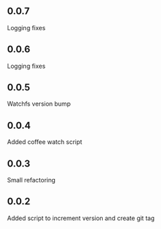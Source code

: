 0.0.7
-----
Logging fixes

0.0.6
-----
Logging fixes

0.0.5
-----
Watchfs version bump

0.0.4
-----
Added coffee watch script

0.0.3
-----
Small refactoring

0.0.2
-----
Added script to increment version and create git tag

